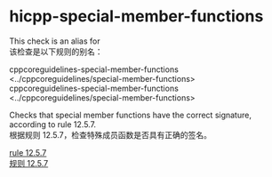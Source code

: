 # hicpp-special-member-functions

This check is an alias for  
该检查是以下规则的别名：

cppcoreguidelines-special-member-functions <../cppcoreguidelines/special-member-functions>  
cppcoreguidelines-special-member-functions <../cppcoreguidelines/special-member-functions>

Checks that special member functions have the correct signature, according to rule 12.5.7.  
根据规则 12.5.7，检查特殊成员函数是否具有正确的签名。

[rule 12.5.7](https://www.perforce.com/resources/qac/high-integrity-cpp-coding-standard/special-member-functions)  
[规则 12.5.7](https://www.perforce.com/resources/qac/high-integrity-cpp-coding-standard/special-member-functions)
